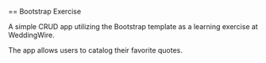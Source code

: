 == Bootstrap Exercise

A simple CRUD app utilizing the Bootstrap template as a learning exercise at WeddingWire.

The app allows users to catalog their favorite quotes.
